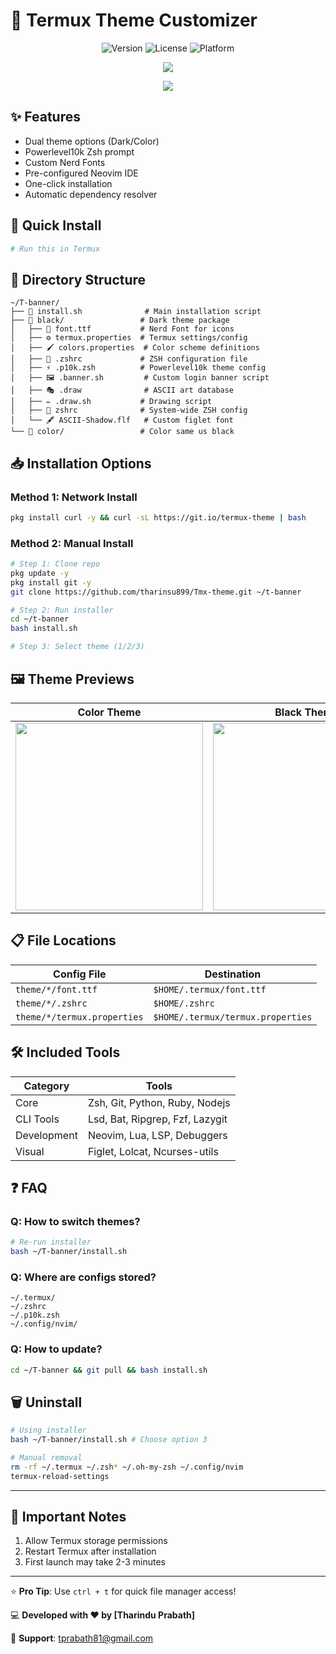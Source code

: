 
# 🎨 Termux Theme Customizer 

<div align="center">
  <img src="https://img.shields.io/badge/Version-2.0.0-blue" alt="Version">
  <img src="https://img.shields.io/badge/License-MIT-green" alt="License">
  <img src="https://img.shields.io/badge/Platform-Termux-orange" alt="Platform">
</div>

<p align="center">
  <img src="https://raw.githubusercontent.com/tharindu899/note/refs/heads/master/tmx5.jpg?token=GHSAT0AAAAAADCOEG6D6PZHPIQ3CTIGI3RO2ARXK5A" />
</p>

<p align="center">
  <img src="https://img.shields.io/badge/Termux_Theme_Customizer-2D3436?style=for-the-badge&logo=android&logoColor=white&labelColor=2D3436" />
</p>

## ✨ Features
- Dual theme options (Dark/Color)
- Powerlevel10k Zsh prompt
- Custom Nerd Fonts
- Pre-configured Neovim IDE
- One-click installation
- Automatic dependency resolver

## 🚀 Quick Install
```bash
# Run this in Termux

```
## 📂 Directory Structure
```env
~/T-banner/
├── 📜 install.sh              # Main installation script
├── 📁 black/                 # Dark theme package
│   ├── 🎨 font.ttf           # Nerd Font for icons
│   ├── ⚙️ termux.properties  # Termux settings/config
│   ├── 🖌️ colors.properties  # Color scheme definitions
│   ├── 🐧 .zshrc             # ZSH configuration file
│   ├── ⚡ .p10k.zsh          # Powerlevel10k theme config
│   ├── 🖼️ .banner.sh         # Custom login banner script
│   ├── 🎭 .draw              # ASCII art database
│   ├── ✏️ .draw.sh           # Drawing script
│   ├── 📜 zshrc              # System-wide ZSH config
│   └── 🖋️ ASCII-Shadow.flf   # Custom figlet font
└── 📁 color/                 # Color same us black
```

## 📥 Installation Options

### Method 1: Network Install
```bash
pkg install curl -y && curl -sL https://git.io/termux-theme | bash
```

### Method 2: Manual Install
```bash
# Step 1: Clone repo
pkg update -y
pkg install git -y
git clone https://github.com/tharinsu899/Tmx-theme.git ~/t-banner

# Step 2: Run installer
cd ~/t-banner
bash install.sh

# Step 3: Select theme (1/2/3)
```

## 🖼️ Theme Previews
| Color Theme | Black Theme |
|-------------|-------------|
| <img src="https://i.imgur.com/COLOR_PREVIEW.png" width="300"> | <img src="https://i.imgur.com/BLACK_PREVIEW.png" width="300"> |

## 📋 File Locations
| Config File          | Destination               |
|----------------------|---------------------------|
| `theme/*/font.ttf`   | `$HOME/.termux/font.ttf`  |
| `theme/*/.zshrc`     | `$HOME/.zshrc`            |
| `theme/*/termux.properties` | `$HOME/.termux/termux.properties` |

## 🛠️ Included Tools
| Category       | Tools                              |
|----------------|------------------------------------|
| Core           | Zsh, Git, Python, Ruby, Nodejs     |
| CLI Tools      | Lsd, Bat, Ripgrep, Fzf, Lazygit    |
| Development    | Neovim, Lua, LSP, Debuggers        |
| Visual         | Figlet, Lolcat, Ncurses-utils      |

## ❓ FAQ
### Q: How to switch themes?
```bash
# Re-run installer
bash ~/T-banner/install.sh
```

### Q: Where are configs stored?
```
~/.termux/
~/.zshrc
~/.p10k.zsh
~/.config/nvim/
```

### Q: How to update?
```bash
cd ~/T-banner && git pull && bash install.sh
```

## 🗑️ Uninstall
```bash
# Using installer
bash ~/T-banner/install.sh # Choose option 3

# Manual removal
rm -rf ~/.termux ~/.zsh* ~/.oh-my-zsh ~/.config/nvim
termux-reload-settings
```
___
## 📌 Important Notes
1. Allow Termux storage permissions
2. Restart Termux after installation
3. First launch may take 2-3 minutes
___
⭐ **Pro Tip**: Use `ctrl + t` for quick file manager access!

💻 **Developed with ❤️ by [Tharindu Prabath]**

📧 **Support**: tprabath81@gmail.com
```
